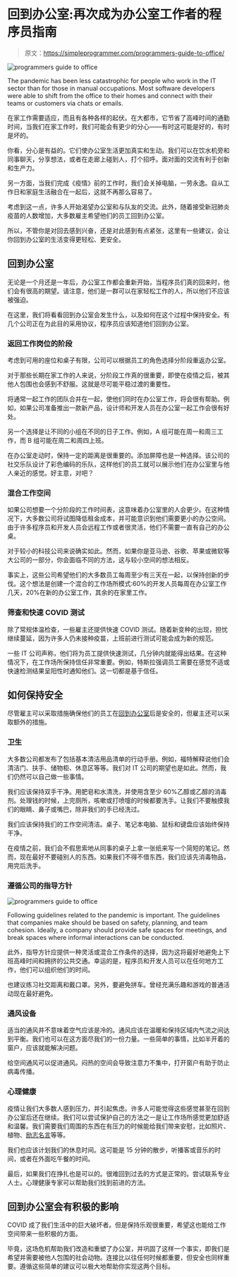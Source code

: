 # 回到办公室:再次成为办公室工作者的程序员指南

> 原文：<https://simpleprogrammer.com/programmers-guide-to-office/>

![programmers guide to office](img/1b36f4401d9a71cd7b0b941c745cc23a.png)

The pandemic has been less catastrophic for people who work in the IT sector than for those in manual occupations. Most software developers were able to shift from the office to their homes and connect with their teams or customers via chats or emails.

在家工作需要适应，而且有各种各样的起伏。在大都市，它节省了高峰时间的通勤时间，当我们在家工作时，我们可能会有更少的分心——有时这可能是好的，有时是坏的。

你看，分心是有益的。它们使办公室生活更加真实和生动。我们可以在饮水机旁和同事聊天，分享想法，或者在走廊上碰到人，打个招呼。面对面的交流有利于创新和生产力。

另一方面，当我们完成《疫情》前的工作时，我们会关掉电脑，一劳永逸。自从工作日和家庭生活融合在一起后，这就不再那么容易了。

考虑到这一点，许多人开始渴望办公室和与队友的交流。此外，随着接受新冠肺炎疫苗的人数增加，大多数雇主希望他们的员工回到办公室。

所以，不管你是对回去感到兴奋，还是对此感到有点紧张，这里有一些建议，会让你回到办公室的生活变得更轻松、更安全。

## 回到办公室

无论是一个月还是一年后，办公室工作都会重新开始，当程序员们真的回来时，他们会有很高的期望。请注意，他们是一群可以在家轻松工作的人，所以他们不应该被强迫。

在这里，我们将看看回到办公室会发生什么，以及如何在这个过程中保持安全。有几个公司正在为此目的采用协议，程序员应该知道他们回到办公室。

### 返回工作岗位的阶段

考虑到可用的座位和桌子有限，公司可以根据员工的角色选择分阶段重返办公室。

对于那些长期在家工作的人来说，分阶段工作真的很重要，即使在疫情之后，被其他人包围也会感到不舒服。这就是尽可能平稳过渡的重要性。

将通常一起工作的团队合并在一起，使他们同时在办公室工作，将会很有帮助。例如，如果公司准备推出一款新产品，设计师和开发人员在办公室一起工作会很有好处。

另一个选择是让不同的小组在不同的日子工作。例如，A 组可能在周一和周三工作，而 B 组可能在周二和周四上班。

在办公室走动时，保持一定的距离是很重要的。添加屏障也是一种选择。该公司的社交乐队设计了彩色编码的乐队，这样他们的员工就可以展示他们在办公室里与他人亲近的感觉。好主意，对吧？

### 混合工作空间

如果公司想要一个分阶段的工作时间表，这意味着办公室里的人会更少。在这种情况下，大多数公司将试图降低租金成本，并可能意识到他们需要更小的办公空间。由于许多程序员和开发人员会远程工作或者很灵活，他们不需要一直有自己的办公桌。

对于较小的科技公司来说确实如此。然而，如果你是亚马逊、谷歌、苹果或微软等大公司的一部分，你会面临不同的方法，这与较小空间的想法相反。

事实上，这些公司希望他们的大多数员工每周至少有三天在一起，以保持创新的步伐。这个想法是创建一个混合的工作场所模式:60%的开发人员每周在办公室工作几天，20%在新的办公室工作，其余的在家里工作。

### 筛查和快速 COVID 测试

除了常规体温检查，一些雇主还提供快速 COVID 测试。随着新变种的出现，担忧继续蔓延，因为许多人仍未接种疫苗，上班前进行测试可能会成为新的规范。

一些 IT 公司声称，他们将为员工提供快速测试，几分钟内就能得出结果。在这种情况下，在工作场所保持信任非常重要。例如，特斯拉强调员工需要在感觉不适或快速检测结果呈阳性时通知他们。这一切都是基于信任。

## 如何保持安全

尽管雇主可以采取措施确保他们的员工在[回到办公室](https://simpleprogrammer.com/returning-to-office-anxiety/)后是安全的，但雇主还可以采取额外的措施。

### 卫生

大多数公司都发布了包括基本清洁用品清单的行动手册。例如，福特解释说他们会清洁门、扶手、储物柜、休息区等等。我们对 IT 公司的期望也是如此。然而，我们仍然可以自己做一些事情。

我们应该保持双手干净。用肥皂和水清洗，并使用含至少 60%乙醇或乙醇的消毒剂。处理钱的时候，上完厕所，咳嗽或打喷嚏的时候都要洗手。让我们不要触摸我们的眼睛、鼻子或嘴巴，除非我们的手已经洗过。

我们应该保持我们的工作空间清洁。桌子、笔记本电脑、鼠标和键盘应该始终保持干净。

在疫情之前，我们会不假思索地从同事的桌子上拿一张纸来写一个简短的笔记。然而，现在最好不要碰别人的东西。如果我们不得不借东西，我们应该先消毒物品，用完后洗手。

### 遵循公司的指导方针

![programmers guide to office](img/789e6aef210583522ccd63cd5e148c85.png)

Following guidelines related to the pandemic is important. The guidelines that companies make should be based on safety, planning, and team cohesion. Ideally, a company should provide safe spaces for meetings, and break spaces where informal interactions can be conducted.

此外，指导方针应提供一种灵活或混合工作条件的选择，因为这将最好地避免上下班高峰时间和拥挤的公共交通。幸运的是，程序员和开发人员可以在任何地方工作，他们可以组织他们的时间。

也建议练习社交距离和戴口罩。另外，要避免拼车。曾经充满乐趣和游戏的普通活动现在最好避免。

### 通风设备

适当的通风并不意味着空气应该是冷的。通风应该在温暖和保持区域内气流之间达到平衡。我们也可以在这方面尽我们的一份力量。一些简单的事情，比如半开着的窗户，应该就能解决问题。

给空间通风可以促进通风。闷热的空间会导致注意力不集中，打开窗户有助于防止病毒传播。

### 心理健康

疫情让我们大多数人感到压力，并引起焦虑。许多人可能觉得这些感觉甚至在回到办公室后还在继续。我们可以尝试保护自己的方法之一是让工作场所感觉更加舒适和温馨。我们需要我们周围的东西在有压力的时候能给我们带来安慰，比如照片、植物、[励志名言](https://www.chanty.com/blog/productivity-quotes/)等等。

我们也应该计划我们的休息时间。这可能是 15 分钟的散步，听播客或音乐的时间，或者在外面吃午餐的时间。

最后，如果我们在挣扎也是可以的。很难回到过去的方式是正常的。尝试联系专业人士。心理健康专家可以帮助我们找到前进的方法。

## 回到办公室会有积极的影响

COVID 成了我们生活中的巨大破坏者。但是保持乐观很重要，希望这也能给工作空间带来一些积极的方面。

毕竟，这场危机帮助我们改造和重塑了办公室，并巩固了这样一个事实，即我们是希望并需要被他人包围的社会动物。连接比以往任何时候都重要，但安全也同样重要。遵循这些简单的建议可以极大地帮助你实现这两个目标。